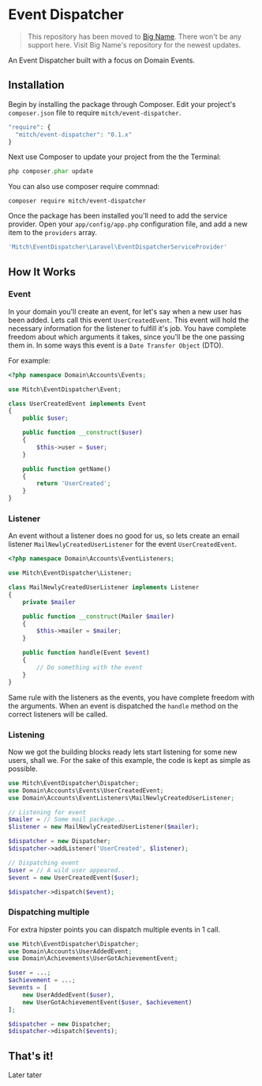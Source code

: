 # Event Dispatcher

> This repository has been moved to [Big Name](https://github.com/heybigname/event-dispatcher). There won't be any support here. Visit Big Name's repository for the newest updates.

An Event Dispatcher built with a focus on Domain Events.

## Installation

Begin by installing the package through Composer. Edit your project's `composer.json` file to require `mitch/event-dispatcher`.

  ```php
  "require": {
    "mitch/event-dispatcher": "0.1.x"
  }
  ```

Next use Composer to update your project from the the Terminal:

  ```php
  php composer.phar update
  ```

You can also use composer require commnad:

```
composer require mitch/event-dispatcher
```

Once the package has been installed you'll need to add the service provider. Open your `app/config/app.php` configuration file, and add a new item to the `providers` array.

  ```php
  'Mitch\EventDispatcher\Laravel\EventDispatcherServiceProvider'
  ```

## How It Works

### Event
In your domain you'll create an event, for let's say when a new user has been added.
Lets call this event `UserCreatedEvent`. This event will hold the necessary information for the listener to fulfill it's job.
You have complete freedom about which arguments it takes, since you'll be the one passing them in.
In some ways this event is a `Date Transfer Object` (DTO).

For example:

```php
<?php namespace Domain\Accounts\Events;

use Mitch\EventDispatcher\Event;

class UserCreatedEvent implements Event
{
    public $user;

    public function __construct($user)
    {
        $this->user = $user;
    }

    public function getName()
    {
        return 'UserCreated';
    }
}
```

### Listener
An event without a listener does no good for us, so lets create an email listener `MailNewlyCreatedUserListener` for the event `UserCreatedEvent`.

```php
<?php namespace Domain\Accounts\EventListeners;

use Mitch\EventDispatcher\Listener;

class MailNewlyCreatedUserListener implements Listener
{
    private $mailer

    public function __construct(Mailer $mailer)
    {
        $this->mailer = $mailer;
    }

    public function handle(Event $event)
    {
        // Do something with the event
    }
}
```

Same rule with the listeners as the events, you have complete freedom with the arguments.
When an event is dispatched the `handle` method on the correct listeners will be called.

### Listening
Now we got the building blocks ready lets start listening for some new users, shall we.
For the sake of this example, the code is kept as simple as possible.

```php
use Mitch\EventDispatcher\Dispatcher;
use Domain\Accounts\Events\UserCreatedEvent;
use Domain\Accounts\EventListeners\MailNewlyCreatedUserListener;

// Listening for event
$mailer = // Some mail package...
$listener = new MailNewlyCreatedUserListener($mailer);

$dispatcher = new Dispatcher;
$dispatcher->addListener('UserCreated', $listener);

// Dispatching event
$user = // A wild user appeared..
$event = new UserCreatedEvent($user);

$dispatcher->dispatch($event);
```

### Dispatching multiple
For extra hipster points you can dispatch multiple events in 1 call.

```php
use Mitch\EventDispatcher\Dispatcher;
use Domain\Accounts\UserAddedEvent;
use Domain\Achievements\UserGotAchievementEvent;

$user = ...;
$achievement = ...;
$events = [
    new UserAddedEvent($user),
    new UserGotAchievementEvent($user, $achievement)
];

$dispatcher = new Dispatcher;
$dispatcher->dispatch($events);
```

## That's it!
Later tater
